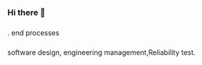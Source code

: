 ### Hi there 👋

###

. end processes

### 
software design, engineering management,Reliability test.
